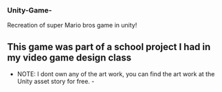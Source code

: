 ### Unity-Game-
Recreation of super Mario bros game in unity!

## This game was part of a school project I had in my video game design class

- NOTE: I dont own any of the art work, you can find the art work at the Unity asset story for free. -

